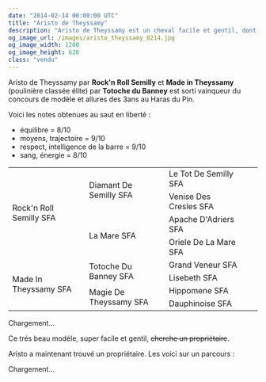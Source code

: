 ```yaml
---
date: "2014-02-14 00:00:00 UTC"
title: "Aristo de Theyssamy"
description: "Aristo de Theyssamy est un cheval facile et gentil, dont le très beau modèle a notamment séduit le jury du concours de modèles et allures des 3 ans au Haras du Pin"
og_image_url: /images/aristo_theyssamy_0214.jpg
og_image_width: 1200
og_image_height: 628
class: "vendu"
---
```


Aristo de Theyssamy par **Rock'n Roll Semilly** et **Made in Theyssamy** (poulinière classée élite) par **Totoche du Banney** est sorti vainqueur du concours de modèle et allures des 3ans au Haras du Pin.

Voici les notes obtenues au saut en liberté :

- équilibre = 8/10
- moyens, trajectoire = 9/10
- respect, intelligence de la barre = 9/10
- sang, énergie = 8/10

<table class="genealogie">
	<tr>
		<td rowspan="4" class="c-cell">Rock'n Roll Semilly SFA</td>
		<td rowspan="2" class="c-cell">Diamant De Semilly SFA</td>
		<td class="c-cell">Le Tot De Semilly SFA</td>
	</tr>
	<tr>
		<td class="c-cell">Venise Des Cresles SFA</td>
		<td></td>
		<td></td>
	</tr>
	<tr>
		<td rowspan="2" class="c-cell">La Mare SFA</td>
		<td class="c-cell">Apache D'Adriers SFA</td>
		<td></td>
	</tr>
	<tr>
		<td class="c-cell">Oriele De La Mare SFA</td>
		<td></td>
		<td></td>
	</tr>
	<tr>
		<td rowspan="4" class="c-cell">Made In Theyssamy SFA</td>
		<td rowspan="2" class="c-cell">Totoche Du Banney SFA</td>
		<td class="c-cell">Grand Veneur SFA</td>
	</tr>
	<tr>
		<td class="c-cell">Lisebeth SFA</td>
		<td></td>
		<td></td>
	</tr>
	<tr>
		<td rowspan="2" class="c-cell">Magie De Theyssamy SFA</td>
		<td class="c-cell">Hippomene SFA</td>
		<td></td>
	</tr>
	<tr>
		<td class="c-cell">Dauphinoise SFA</td>
		<td></td>
		<td></td>
	</tr>
</table>

<div class="lazyYT" data-youtube-id="Zy5WlFaFnmE" data-ratio="16:9">Chargement...</div>

Ce trés beau modéle, super facile et gentil, ~~cherche un propriétaire~~.

Aristo a maintenant trouvé un propriétaire. Les voici sur un parcours :

<div class="lazyYT" data-youtube-id="HABU99nPTNY" data-ratio="16:9">Chargement...</div>
